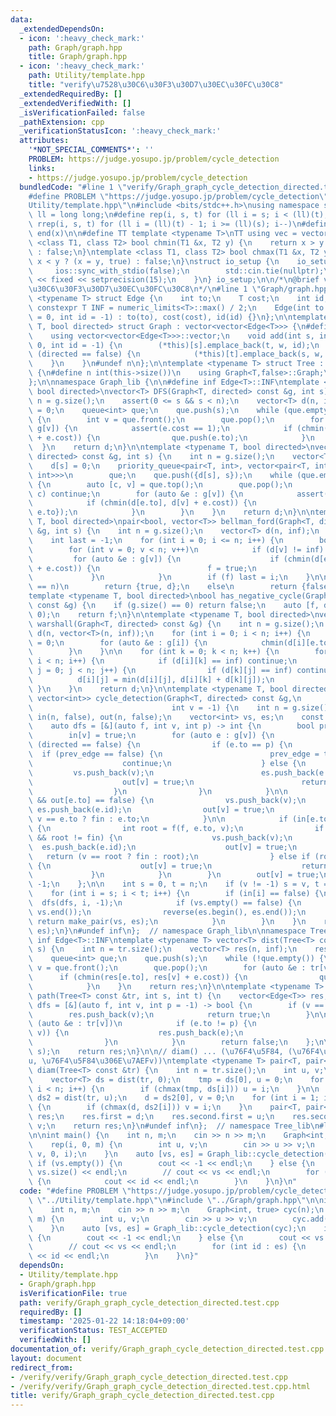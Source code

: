 ```yaml
---
data:
  _extendedDependsOn:
  - icon: ':heavy_check_mark:'
    path: Graph/graph.hpp
    title: Graph/graph.hpp
  - icon: ':heavy_check_mark:'
    path: Utility/template.hpp
    title: "verify\u7528\u30C6\u30F3\u30D7\u30EC\u30FC\u30C8"
  _extendedRequiredBy: []
  _extendedVerifiedWith: []
  _isVerificationFailed: false
  _pathExtension: cpp
  _verificationStatusIcon: ':heavy_check_mark:'
  attributes:
    '*NOT_SPECIAL_COMMENTS*': ''
    PROBLEM: https://judge.yosupo.jp/problem/cycle_detection
    links:
    - https://judge.yosupo.jp/problem/cycle_detection
  bundledCode: "#line 1 \"verify/Graph_graph_cycle_detection_directed.test.cpp\"\n\
    #define PROBLEM \"https://judge.yosupo.jp/problem/cycle_detection\"\n#line 1 \"\
    Utility/template.hpp\"\n#include <bits/stdc++.h>\nusing namespace std;\nusing\
    \ ll = long long;\n#define rep(i, s, t) for (ll i = s; i < (ll)(t); i++)\n#define\
    \ rrep(i, s, t) for (ll i = (ll)(t) - 1; i >= (ll)(s); i--)\n#define all(x) begin(x),\
    \ end(x)\n\n#define TT template <typename T>\nTT using vec = vector<T>;\ntemplate\
    \ <class T1, class T2> bool chmin(T1 &x, T2 y) {\n    return x > y ? (x = y, true)\
    \ : false;\n}\ntemplate <class T1, class T2> bool chmax(T1 &x, T2 y) {\n    return\
    \ x < y ? (x = y, true) : false;\n}\nstruct io_setup {\n    io_setup() {\n   \
    \     ios::sync_with_stdio(false);\n        std::cin.tie(nullptr);\n        cout\
    \ << fixed << setprecision(15);\n    }\n} io_setup;\n\n/*\n@brief verify\u7528\
    \u30C6\u30F3\u30D7\u30EC\u30FC\u30C8\n*/\n#line 1 \"Graph/graph.hpp\"\ntemplate\
    \ <typename T> struct Edge {\n    int to;\n    T cost;\n    int id;\n    static\
    \ constexpr T INF = numeric_limits<T>::max() / 2;\n    Edge(int to = 0, T cost\
    \ = 0, int id = -1) : to(to), cost(cost), id(id) {}\n};\n\ntemplate <typename\
    \ T, bool directed> struct Graph : vector<vector<Edge<T>>> {\n#define n int(this->size())\n\
    \    using vector<vector<Edge<T>>>::vector;\n    void add(int s, int t, T w =\
    \ 0, int id = -1) {\n        (*this)[s].emplace_back(t, w, id);\n        if constexpr\
    \ (directed == false) {\n            (*this)[t].emplace_back(s, w, id);\n    \
    \    }\n    }\n#undef n\n};\n\ntemplate <typename T> struct Tree : Graph<T, false>\
    \ {\n#define n int(this->size())\n    using Graph<T,false>::Graph;\n#undef n\n\
    };\n\nnamespace Graph_lib {\n\n#define inf Edge<T>::INF\ntemplate <typename T,\
    \ bool directed>\nvector<T> DFS(Graph<T, directed> const &g, int s) {\n    int\
    \ n = g.size();\n    assert(0 <= s && s < n);\n    vector<T> d(n, inf);\n    d[s]\
    \ = 0;\n    queue<int> que;\n    que.push(s);\n    while (que.empty() == false)\
    \ {\n        int v = que.front();\n        que.pop();\n        for (auto &e :\
    \ g[v]) {\n            assert(e.cost == 1);\n            if (chmin(d[e.to], d[v]\
    \ + e.cost)) {\n                que.push(e.to);\n            }\n        }\n  \
    \  }\n    return d;\n}\n\ntemplate <typename T, bool directed>\nvector<T> dijkstra(Graph<T,\
    \ directed> const &g, int s) {\n    int n = g.size();\n    vector<T> d(n, inf);\n\
    \    d[s] = 0;\n    priority_queue<pair<T, int>, vector<pair<T, int>>, greater<pair<T,\
    \ int>>>\n        que;\n    que.push({d[s], s});\n    while (que.empty() == false)\
    \ {\n        auto [c, v] = que.top();\n        que.pop();\n        if (d[v] <\
    \ c) continue;\n        for (auto &e : g[v]) {\n            assert(e.cost >= 0);\n\
    \            if (chmin(d[e.to], d[v] + e.cost)) {\n                que.push({d[e.to],\
    \ e.to});\n            }\n        }\n    }\n    return d;\n}\n\ntemplate <typename\
    \ T, bool directed>\npair<bool, vector<T>> bellman_ford(Graph<T, directed> const\
    \ &g, int s) {\n    int n = g.size();\n    vector<T> d(n, inf);\n    d[s] = 0;\n\
    \    int last = -1;\n    for (int i = 0; i <= n; i++) {\n        bool f = false;\n\
    \        for (int v = 0; v < n; v++)\n            if (d[v] != inf) {\n       \
    \         for (auto &e : g[v]) {\n                    if (chmin(d[e.to], d[v]\
    \ + e.cost)) {\n                        f = true;\n                    }\n   \
    \             }\n            }\n        if (f) last = i;\n    }\n\n    if (last\
    \ == n)\n        return {true, d};\n    else\n        return {false, d};\n}\n\n\
    template <typename T, bool directed>\nbool has_negative_cycle(Graph<T, directed>\
    \ const &g) {\n    if (g.size() == 0) return false;\n    auto [f, d] = bellman_ford(g,\
    \ 0);\n    return f;\n}\n\ntemplate <typename T, bool directed>\nvector<vector<T>>\
    \ warshall(Graph<T, directed> const &g) {\n    int n = g.size();\n    vector<vector<T>>\
    \ d(n, vector<T>(n, inf));\n    for (int i = 0; i < n; i++) {\n        d[i][i]\
    \ = 0;\n        for (auto &e : g[i]) {\n            chmin(d[i][e.to], e.cost);\n\
    \        }\n    }\n\n    for (int k = 0; k < n; k++) {\n        for (int i = 0;\
    \ i < n; i++) {\n            if (d[i][k] == inf) continue;\n            for (int\
    \ j = 0; j < n; j++) {\n                if (d[k][j] == inf) continue;\n      \
    \          d[i][j] = min(d[i][j], d[i][k] + d[k][j]);\n            }\n       \
    \ }\n    }\n    return d;\n}\n\ntemplate <typename T, bool directed>\npair<vector<int>,\
    \ vector<int>> cycle_detection(Graph<T, directed> const &g,\n                \
    \                               int v = -1) {\n    int n = g.size();\n    vector<bool>\
    \ in(n, false), out(n, false);\n    vector<int> vs, es;\n    const int fin = INT_MAX;\n\
    \    auto dfs = [&](auto f, int v, int p) -> int {\n        bool prev_edge = false;\n\
    \        in[v] = true;\n        for (auto e : g[v]) {\n            if constexpr\
    \ (directed == false) {\n                if (e.to == p) {\n                  \
    \  if (prev_edge == false) {\n                        prev_edge = true;\n    \
    \                    continue;\n                    } else {\n               \
    \         vs.push_back(v);\n                        es.push_back(e.id);\n    \
    \                    out[v] = true;\n                        return e.to;\n  \
    \                  }\n                }\n            }\n\n            if (in[e.to]\
    \ && out[e.to] == false) {\n                vs.push_back(v);\n               \
    \ es.push_back(e.id);\n                out[v] = true;\n                return\
    \ v == e.to ? fin : e.to;\n            }\n\n            if (in[e.to] == false)\
    \ {\n                int root = f(f, e.to, v);\n                if (root != -1\
    \ && root != fin) {\n                    vs.push_back(v);\n                  \
    \  es.push_back(e.id);\n                    out[v] = true;\n                 \
    \   return (v == root ? fin : root);\n                } else if (root == fin)\
    \ {\n                    out[v] = true;\n                    return fin;\n   \
    \             }\n            }\n        }\n        out[v] = true;\n        return\
    \ -1;\n    };\n\n    int s = 0, t = n;\n    if (v != -1) s = v, t = v + 1;\n\n\
    \    for (int i = s; i < t; i++) {\n        if (in[i] == false) {\n          \
    \  dfs(dfs, i, -1);\n            if (vs.empty() == false) {\n                reverse(vs.begin(),\
    \ vs.end());\n                reverse(es.begin(), es.end());\n               \
    \ return make_pair(vs, es);\n            }\n        }\n    }\n    return make_pair(vs,\
    \ es);\n}\n#undef inf\n};  // namespace Graph_lib\n\nnamespace Tree_lib {\n#define\
    \ inf Edge<T>::INF\ntemplate <typename T> vector<T> dist(Tree<T> const &tr, int\
    \ s) {\n    int n = tr.size();\n    vector<T> res(n, inf);\n    res[s] = 0;\n\
    \    queue<int> que;\n    que.push(s);\n    while (!que.empty()) {\n        int\
    \ v = que.front();\n        que.pop();\n        for (auto &e : tr[v])\n      \
    \      if (chmin(res[e.to], res[v] + e.cost)) {\n                que.push(e.to);\n\
    \            }\n    }\n    return res;\n}\n\ntemplate <typename T> vector<Edge<T>>\
    \ path(Tree<T> const &tr, int s, int t) {\n    vector<Edge<T>> res;\n    auto\
    \ dfs = [&](auto f, int v, int p = -1) -> bool {\n        if (v == t) {\n    \
    \        res.push_back(v);\n            return true;\n        }\n\n        for\
    \ (auto &e : tr[v])\n            if (e.to != p) {\n                if (f(f, e.to,\
    \ v)) {\n                    res.push_back(e);\n                    return true;\n\
    \                }\n            }\n        return false;\n    };\n\n    dfs(dfs,\
    \ s);\n    return res;\n}\n\n// diam() ... (\u76F4\u5F84, (\u76F4\u5F84\u306E\u7AEF\
    u, \u76F4\u5F84\u306E\u7AEFv))\ntemplate <typename T> pair<T, pair<int, int>>\
    \ diam(Tree<T> const &tr) {\n    int n = tr.size();\n    int u, v;\n    T d, tmp;\n\
    \    vector<T> ds = dist(tr, 0);\n    tmp = ds[0], u = 0;\n    for (int i = 1;\
    \ i < n; i++) {\n        if (chmax(tmp, ds[i])) u = i;\n    }\n\n    vector<T>\
    \ ds2 = dist(tr, u);\n    d = ds2[0], v = 0;\n    for (int i = 1; i < n; i++)\
    \ {\n        if (chmax(d, ds2[i])) v = i;\n    }\n    pair<T, pair<int, int>>\
    \ res;\n    res.first = d;\n    res.second.first = u;\n    res.second.second =\
    \ v;\n    return res;\n}\n#undef inf\n};  // namespace Tree_lib\n#line 4 \"verify/Graph_graph_cycle_detection_directed.test.cpp\"\
    \n\nint main() {\n    int n, m;\n    cin >> n >> m;\n    Graph<int, true> cyc(n);\n\
    \    rep(i, 0, m) {\n        int u, v;\n        cin >> u >> v;\n        cyc.add(u,\
    \ v, 0, i);\n    }\n    auto [vs, es] = Graph_lib::cycle_detection(cyc);\n   \
    \ if (vs.empty()) {\n        cout << -1 << endl;\n    } else {\n        cout <<\
    \ vs.size() << endl;\n        // cout << vs << endl;\n        for (int id : es)\
    \ {\n            cout << id << endl;\n        }\n    }\n}\n"
  code: "#define PROBLEM \"https://judge.yosupo.jp/problem/cycle_detection\"\n#include\
    \ \"../Utility/template.hpp\"\n#include \"../Graph/graph.hpp\"\n\nint main() {\n\
    \    int n, m;\n    cin >> n >> m;\n    Graph<int, true> cyc(n);\n    rep(i, 0,\
    \ m) {\n        int u, v;\n        cin >> u >> v;\n        cyc.add(u, v, 0, i);\n\
    \    }\n    auto [vs, es] = Graph_lib::cycle_detection(cyc);\n    if (vs.empty())\
    \ {\n        cout << -1 << endl;\n    } else {\n        cout << vs.size() << endl;\n\
    \        // cout << vs << endl;\n        for (int id : es) {\n            cout\
    \ << id << endl;\n        }\n    }\n}"
  dependsOn:
  - Utility/template.hpp
  - Graph/graph.hpp
  isVerificationFile: true
  path: verify/Graph_graph_cycle_detection_directed.test.cpp
  requiredBy: []
  timestamp: '2025-01-22 14:18:04+09:00'
  verificationStatus: TEST_ACCEPTED
  verifiedWith: []
documentation_of: verify/Graph_graph_cycle_detection_directed.test.cpp
layout: document
redirect_from:
- /verify/verify/Graph_graph_cycle_detection_directed.test.cpp
- /verify/verify/Graph_graph_cycle_detection_directed.test.cpp.html
title: verify/Graph_graph_cycle_detection_directed.test.cpp
---
```

